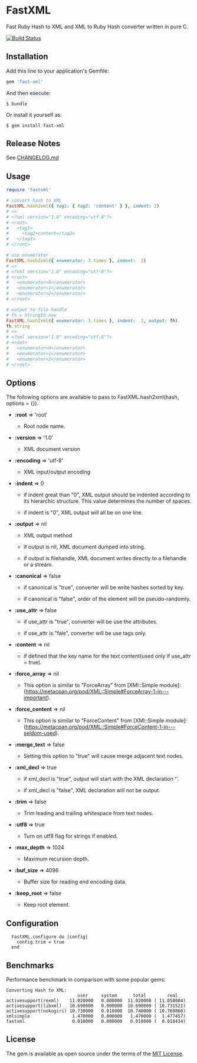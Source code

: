 # FastXML

Fast Ruby Hash to XML and XML to Ruby Hash converter written in pure C.

[![Build Status](https://secure.travis-ci.org/yoreek/fastxml.png?branch=master)](http://travis-ci.org/yoreek/fastxml)

## Installation

Add this line to your application's Gemfile:

```ruby
gem 'fast-xml'
```

And then execute:

    $ bundle

Or install it yourself as:

    $ gem install fast-xml

## Release Notes

See [CHANGELOG.md](CHANGELOG.md)

## Usage

```ruby
require 'fastxml'

# convert hash to XML
FastXML.hash2xml({ tag1: { tag2: 'content' } }, indent: 2)
# =>
# <?xml version="1.0" encoding="utf-8"?>
# <root>
#   <tag1>
#     <tag2>content</tag2>
#   </tag1>
# </root>

# use enumerator
FastXML.hash2xml({ enumerator: 3.times }, indent:  2)
# =>
# <?xml version="1.0" encoding="utf-8"?>
# <root>
#   <enumerator>0</enumerator>
#   <enumerator>1</enumerator>
#   <enumerator>2</enumerator>
# </root>

# output to file handle
# fh = StringIO.new
FastXML.hash2xml({ enumerator: 3.times }, indent:  2, output: fh)
fh.string
# =>
# <?xml version="1.0" encoding="utf-8"?>
# <root>
#   <enumerator>0</enumerator>
#   <enumerator>1</enumerator>
#   <enumerator>2</enumerator>
# </root>

```

## Options

The following options are available to pass to FastXML.hash2xml(hash, options = {}).

* **:root** => 'root'
  * Root node name.

* **:version** => '1.0'
  * XML document version

* **:encoding** => 'utf-8'
  * XML input/output encoding

* **:indent** => 0
  * if indent great than "0", XML output should be indented according to
    its hierarchic structure. This value determines the number of
    spaces.

  * if indent is "0", XML output will all be on one line.

* **:output** => nil
  * XML output method

  * if output is nil, XML document dumped into string.

  * if output is filehandle, XML document writes directly to a filehandle or a
    stream.

* **:canonical** => false
  * if canonical is "true", converter will be write hashes sorted by key.

  * if canonical is "false", order of the element will be pseudo-randomly.

* **:use_attr** => false
  * if use_attr is "true", converter will be use the attributes.

  * if use_attr is "fale", converter will be use tags only.

* **:content** => nil
  * if defined that the key name for the text content(used only if
    use_attr = true).

* **:force_array** => nil
  * This option is similar to "ForceArray" from [XMl::Simple module]:
    (https://metacpan.org/pod/XML::Simple#ForceArray-1-in---important).

* **:force_content** => nil
  * This option is similar to "ForceContent" from [XMl::Simple module]:
    (https://metacpan.org/pod/XML::Simple#ForceContent-1-in---seldom-used).

* **:merge_text** => false
  * Setting this option to "true" will cause merge adjacent text nodes.

* **:xml_decl** => true
  * if xml_decl is "true", output will start with the XML declaration
    '<?xml version="1.0" encoding="utf-8"?>'.

  * if xml_decl is "false", XML declaration will not be output.

* **:trim** => false
  * Trim leading and trailing whitespace from text nodes.

* **:utf8** => true
  * Turn on utf8 flag for strings if enabled.

* **:max_depth** => 1024
  * Maximum recursion depth.

* **:buf_size** => 4096
  * Buffer size for reading end encoding data.

* **:keep_root** => false
  * Keep root element.

## Configuration
```
  FastXML.configure do |config|
    config.trim = true
  end
```

## Benchmarks

Performance benchmark in comparison with some popular gems:

```
Converting Hash to XML:
                           user     system      total        real
activesupport(rexml)    11.020000   0.000000  11.020000 ( 11.058084)
activesupport(libxml)   10.690000   0.000000  10.690000 ( 10.731521)
activesupport(nokogiri) 10.730000   0.010000  10.740000 ( 10.769866)
xmlsimple                1.470000   0.000000   1.470000 (  1.477457)
fastxml                  0.010000   0.000000   0.010000 (  0.018434)
```

## License

The gem is available as open source under the terms of the [MIT License](http://opensource.org/licenses/MIT).

